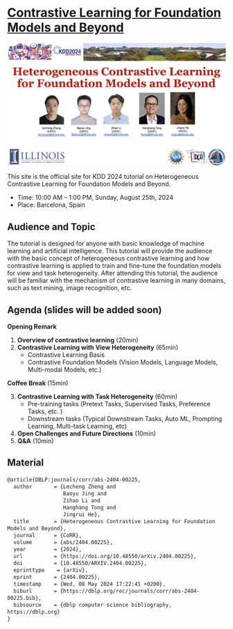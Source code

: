 # [Contrastive Learning for Foundation Models and Beyond](https://github.com/Violet24K/cl4fm.github.io)

![frontpage](authors.png)

This site is the official site for KDD 2024 tutorial on Heterogeneous Contrastive Learning for Foundation Models and Beyond.

- Time: 10:00 AM – 1:00 PM, Sunday, August 25th, 2024
- Place: Barcelona, Spain




## Audience and Topic
The tutorial is designed for anyone with basic knowledge of machine learning and artificial intelligence. This tutorial will provide the audience with the basic concept of heterogeneous contrastive learning and how contrastive learning is applied to train and fine-tune the foundation models for view and task heterogeneity. After attending this tutorial, the audience will be familiar with the mechanism of contrastive learning in many domains, such as text mining, image recognition, etc.


## Agenda (slides will be added soon)

**Opening Remark**

1. **Overview of contrastive learning** (20min)  
2. **Contrastive Learning with View Heterogeneity** (65min)  
    - Contrastive Learning Basis
    - Contrastive Foundation Models (Vision Models, Language Models,  Multi-modal Models, etc.)

  **Coffee Break** (15min)

3. **Contrastive Learning with Task Heterogeneity** (60min)  
    - Pre-training tasks (Pretext Tasks, Supervised Tasks, Preference Tasks, etc. )
    - Downstream tasks (Typical Downstream Tasks, Auto ML, Prompting Learning, Multi-task Learning, etc)
4. **Open Challenges and Future Directions** (10min)
5. **Q&A** (10min)


## Material
```
@article{DBLP:journals/corr/abs-2404-00225,
  author       = {Lecheng Zheng and
                  Baoyu Jing and
                  Zihao Li and
                  Hanghang Tong and
                  Jingrui He},
  title        = {Heterogeneous Contrastive Learning for Foundation Models and Beyond},
  journal      = {CoRR},
  volume       = {abs/2404.00225},
  year         = {2024},
  url          = {https://doi.org/10.48550/arXiv.2404.00225},
  doi          = {10.48550/ARXIV.2404.00225},
  eprinttype    = {arXiv},
  eprint       = {2404.00225},
  timestamp    = {Wed, 08 May 2024 17:22:41 +0200},
  biburl       = {https://dblp.org/rec/journals/corr/abs-2404-00225.bib},
  bibsource    = {dblp computer science bibliography, https://dblp.org}
}
```

